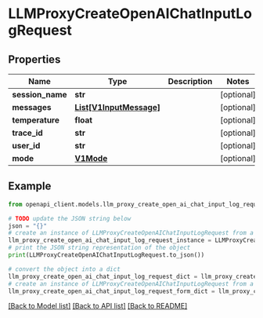# LLMProxyCreateOpenAIChatInputLogRequest


## Properties

Name | Type | Description | Notes
------------ | ------------- | ------------- | -------------
**session_name** | **str** |  | [optional] 
**messages** | [**List[V1InputMessage]**](V1InputMessage.md) |  | [optional] 
**temperature** | **float** |  | [optional] 
**trace_id** | **str** |  | [optional] 
**user_id** | **str** |  | [optional] 
**mode** | [**V1Mode**](V1Mode.md) |  | [optional] 

## Example

```python
from openapi_client.models.llm_proxy_create_open_ai_chat_input_log_request import LLMProxyCreateOpenAIChatInputLogRequest

# TODO update the JSON string below
json = "{}"
# create an instance of LLMProxyCreateOpenAIChatInputLogRequest from a JSON string
llm_proxy_create_open_ai_chat_input_log_request_instance = LLMProxyCreateOpenAIChatInputLogRequest.from_json(json)
# print the JSON string representation of the object
print(LLMProxyCreateOpenAIChatInputLogRequest.to_json())

# convert the object into a dict
llm_proxy_create_open_ai_chat_input_log_request_dict = llm_proxy_create_open_ai_chat_input_log_request_instance.to_dict()
# create an instance of LLMProxyCreateOpenAIChatInputLogRequest from a dict
llm_proxy_create_open_ai_chat_input_log_request_form_dict = llm_proxy_create_open_ai_chat_input_log_request.from_dict(llm_proxy_create_open_ai_chat_input_log_request_dict)
```
[[Back to Model list]](../README.md#documentation-for-models) [[Back to API list]](../README.md#documentation-for-api-endpoints) [[Back to README]](../README.md)


